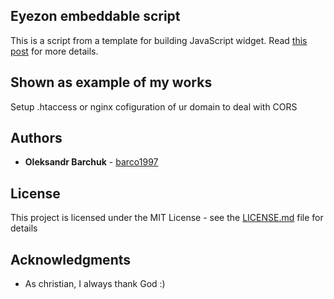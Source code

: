 ## Eyezon embeddable script

This is a script from a template for building JavaScript widget. Read [this post](https://blog.jenyay.com/building-javascript-widget/) for more details.

## Shown as example of my works

Setup .htaccess or nginx cofiguration of ur domain to deal with CORS

## Authors

* **Oleksandr Barchuk** - [barco1997](https://github.com/barco1997)


## License

This project is licensed under the MIT License - see the [LICENSE.md](LICENSE.md) file for details

## Acknowledgments

* As christian, I always thank God :)
